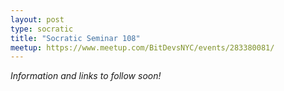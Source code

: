 ```yaml
---
layout: post
type: socratic
title: "Socratic Seminar 108"
meetup: https://www.meetup.com/BitDevsNYC/events/283380081/
---
```


_Information and links to follow soon!_

<!-- TODO: Before meeting, add links
## Announcements
Please join us for our next Socratic Seminar. A special thank you to our
sponsors [BNY Mellon](https://www.bnymellon.com/), [CardCoins](https://cardcoins.co), [Chaincode
Labs](https://chaincode.com) and [ZEBEDEE](https://zebedee.io) for food,
refreshments and event space.
## Mailing Lists, Meetings and Bitcoin Optech
### Mailing Lists
#### bitcoin-dev
#### lightning-dev
#### dlc-ml

### Meetings
- Bitcoin PR Review Club
    - [10102 Multiprocess bitcoin (gui, rpc/rest/zmq)](https://bitcoincore.reviews/10102)
    - [20827 During IBD, prune as much as possible until we get close to where we will eventually keep blocks (validation)](https://bitcoincore.reviews/20827)
    - [23534 Allow negative effective value inputs when subtracting fee from outputs (wallet)](https://bitcoincore.reviews/23534)
    - [20726 Add DISABLETX message for negotiating block-relay-only connections (p2p)](https://bitcoincore.reviews/20726)
    - [23201 Allow users to specify input weights when funding a transaction (wallet, rpc/rest/zmq)](https://bitcoincore.reviews/23201)
    - [24007 Allow tx replacement by smaller witness (tx fees and policy, validation)](https://bitcoincore.reviews/24007)
- Bitcoin Core general developer meetings
    - [December 16th](https://www.erisian.com.au/bitcoin-core-dev/log-2021-12-16.html#364)
    - [January 6th](https://www.erisian.com.au/bitcoin-core-dev/log-2022-01-06.html#295)
    - [January 13th](https://www.erisian.com.au/bitcoin-core-dev/log-2022-01-13.html#445)
    - [January 20th](https://www.erisian.com.au/bitcoin-core-dev/log-2022-01-20.html#297)
- Bitcoin Core wallet meetings
    - [December 17th](https://www.erisian.com.au/bitcoin-core-dev/log-2021-12-17.html#418)
- dlc-specs meetings
    - [January 11th](https://github.com/discreetlogcontracts/dlcspecs/pull/184)
- Lightning specification meetings
    - [December 20th](https://github.com/lightning/bolts/issues/943)
    - [January 3rd](https://github.com/lightning/bolts/issues/949), [transcript](https://github.com/michaelfolkson/bitcointranscripts/blob/lightning-2022-01-03/lightning-specification/2022-01-03-specification-call.md)
    - [January 17th](https://github.com/lightning/bolts/issues/952)

### Optech

    - [Newsletter #180](https://bitcoinops.org/en/newsletters/2022/12-22/)
    - [Newsletter #181](https://bitcoinops.org/en/newsletters/2022/01/05/)
    - [Newsletter #182](https://bitcoinops.org/en/newsletters/2022/01/12/)
    - [Newsletter #183](https://bitcoinops.org/en/newsletters/2022/01/19/)
    - [Newsletter #184](https://bitcoinops.org/en/newsletters/2022/01/26/)

## Network Data
### Research
### InfoSec
## Pull Requests and repo updates
### Bitcoin Core
### rust-bitcoin
### lnd
### eclair
### c-lightning
### rust-lightning
### BOLTs
### BTCPay Server
## New Releases
## Events and Podcasts
## Mining
## Miscellaneous
-->
